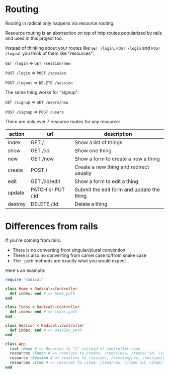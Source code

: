 # Routing

Routing in radical only happens via resource routing.

Resource routing is an abstraction on top of http routes popularized by rails and used in this project too.

Instead of thinking about your routes like `GET /login`, `POST /login` and `POST /logout` you think of them like "resources":

`GET /login` => `GET /session/new`

`POST /login` => `POST /session`

`POST /logout` => `DELETE /session`

The same thing works for "signup":

`GET /signup` => `GET /users/new`

`POST /signup` => `POST /users`

There are only ever 7 resource routes for any resource:

| action | url | description |
| --- | --- | --- |
| index | GET / | Show a list of things |
| show | GET /:id | Show one thing |
| new | GET /new | Show a form to create a new a thing |
| create | POST / | Create a new thing and redirect usually |
| edit | GET /:id/edit | Show a form to edit a thing |
| update | PATCH or PUT /:id | Submit the edit form and update the thing |
| destroy | DELETE /:id | Delete a thing |

# Differences from rails

If you're coming from rails:

- There is no converting from singular/plural convention
- There is also no converting from camel case to/from snake case
- The `_path` methods are exactly what you would expect

Here's an example:

```rb
require 'radical'

class Home < Radical::Controller
  def index; end # => home_path
end

class Todos < Radical::Controller
  def index; end # => todos_path
end

class Session < Radical::Controller
  def index; end # => session_path
end

class App
  root :Home # => Resolves to "/" instead of controller name
  resources :Todos # => resolves to /todos, /todos/new, /todos/:id, /todos/:id/edit
  resource :Session # => resolves to /session, /session/new, /session/edit
  resources :Item # => resolves to /item, /item/new, /item/:id, /item/:id/edit
end
```
